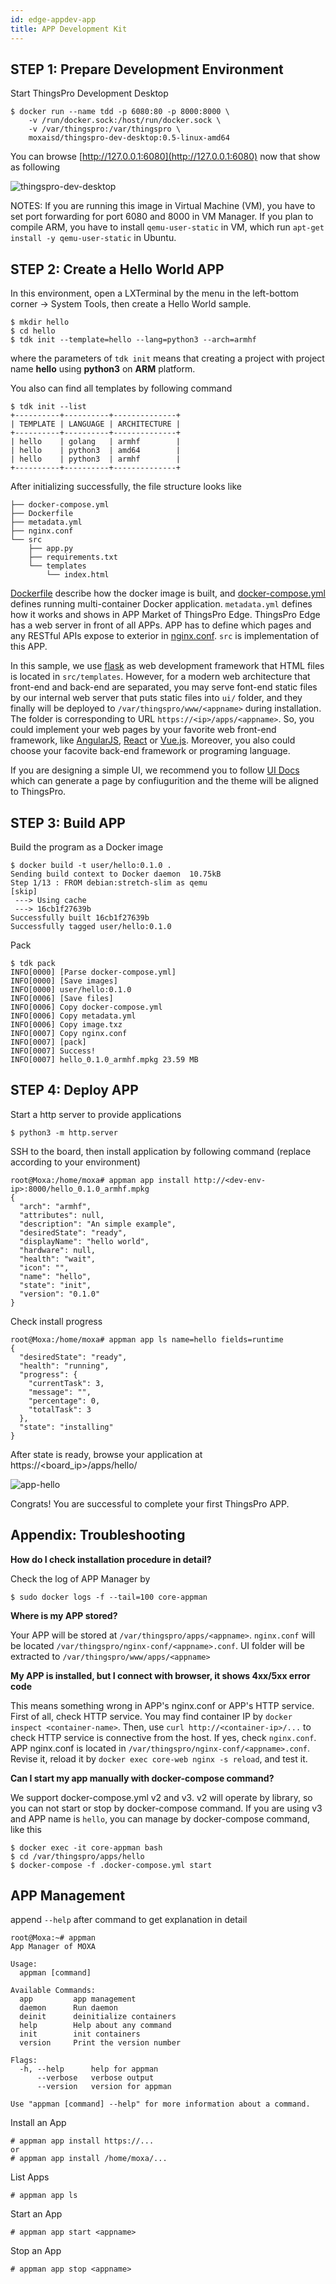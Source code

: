```yaml
---
id: edge-appdev-app
title: APP Development Kit
---
```


## STEP 1: Prepare Development Environment

Start ThingsPro Development Desktop

```shell
$ docker run --name tdd -p 6080:80 -p 8000:8000 \
    -v /run/docker.sock:/host/run/docker.sock \
    -v /var/thingspro:/var/thingspro \
    moxaisd/thingspro-dev-desktop:0.5-linux-amd64
```

You can browse [http://127.0.0.1:6080](http://127.0.0.1:6080) now that show as following

![thingspro-dev-desktop](assets/edge/thingspro-dev-desktop.png)

NOTES: If you are running this image in Virtual Machine (VM), you have to set port forwarding for port 6080 and 8000 in VM Manager. If you plan to compile ARM, you have to install `qemu-user-static` in VM, which run `apt-get install -y qemu-user-static` in Ubuntu.

## STEP 2: Create a Hello World APP

In this environment, open a LXTerminal by the menu in the left-bottom corner -> System Tools, then create a Hello World sample.

```shell
$ mkdir hello
$ cd hello
$ tdk init --template=hello --lang=python3 --arch=armhf
```

where the parameters of `tdk init` means that creating a project with project name **hello** using **python3** on **ARM** platform.

You also can find all templates by following command

```shell
$ tdk init --list
+----------+----------+--------------+
| TEMPLATE | LANGUAGE | ARCHITECTURE |
+----------+----------+--------------+
| hello    | golang   | armhf        |
| hello    | python3  | amd64        |
| hello    | python3  | armhf        |
+----------+----------+--------------+
```

After initializing successfully, the file structure looks like

    ├── docker-compose.yml
    ├── Dockerfile
    ├── metadata.yml
    ├── nginx.conf
    └── src
        ├── app.py
        ├── requirements.txt
        └── templates
            └── index.html

[Dockerfile](https://docs.docker.com/compose/compose-file/) describe how the docker image is built, and [docker-compose.yml](https://docs.docker.com/compose/compose-file/) defines running multi-container Docker application. `metadata.yml` defines how it works and shows in APP Market of ThingsPro Edge. ThingsPro Edge has a web server in front of all APPs. APP has to define which pages and any RESTful APIs expose to exterior in [nginx.conf](https://nginx.org/en/docs/). `src` is implementation of this APP.

In this sample, we use [flask](http://flask.pocoo.org/) as web development framework that HTML files is located in `src/templates`. However, for a modern web architecture that front-end and back-end are separated, you may serve font-end static files by our internal web server that puts static files into `ui/` folder, and they finally will be deployed to `/var/thingspro/www/<appname>` during installation. The folder is corresponding to URL `https://<ip>/apps/<appname>`. So, you could implement your web pages by your favorite web front-end framework, like [AngularJS](https://angularjs.org/), [React](http://flask.pocoo.org/) or [Vue.js](https://vuejs.org/). Moreover, you also could choose your facovite back-end framework or programing language.

If you are designing a simple UI, we recommend you to follow [UI Docs](ui-intro) which can generate a page by confiugurition and the theme will be aligned to ThingsPro.

## STEP 3: Build APP

Build the program as a Docker image

    $ docker build -t user/hello:0.1.0 .
    Sending build context to Docker daemon  10.75kB
    Step 1/13 : FROM debian:stretch-slim as qemu
    [skip]
     ---> Using cache
     ---> 16cb1f27639b
    Successfully built 16cb1f27639b
    Successfully tagged user/hello:0.1.0

Pack

    $ tdk pack
    INFO[0000] [Parse docker-compose.yml]
    INFO[0000] [Save images]
    INFO[0000] user/hello:0.1.0
    INFO[0006] [Save files]
    INFO[0006] Copy docker-compose.yml
    INFO[0006] Copy metadata.yml
    INFO[0006] Copy image.txz
    INFO[0007] Copy nginx.conf
    INFO[0007] [pack]
    INFO[0007] Success!
    INFO[0007] hello_0.1.0_armhf.mpkg 23.59 MB

## STEP 4: Deploy APP

Start a http server to provide applications

```shell
$ python3 -m http.server
```

SSH to the board, then install application by following command (replace **<board-ip>** according to your environment)

```shell
root@Moxa:/home/moxa# appman app install http://<dev-env-ip>:8000/hello_0.1.0_armhf.mpkg
{
  "arch": "armhf",
  "attributes": null,
  "description": "An simple example",
  "desiredState": "ready",
  "displayName": "hello world",
  "hardware": null,
  "health": "wait",
  "icon": "",
  "name": "hello",
  "state": "init",
  "version": "0.1.0"
}
```

Check install progress

```shell
root@Moxa:/home/moxa# appman app ls name=hello fields=runtime
{
  "desiredState": "ready",
  "health": "running",
  "progress": {
    "currentTask": 3,
    "message": "",
    "percentage": 0,
    "totalTask": 3
  },
  "state": "installing"
}
```

After state is ready, browse your application at https://<board_ip>/apps/hello/

![app-hello](assets/edge/app-hello.png)

Congrats! You are successful to complete your first ThingsPro APP.

## Appendix: Troubleshooting

**How do I check installation procedure in detail?**

Check the log of APP Manager by

    $ sudo docker logs -f --tail=100 core-appman

**Where is my APP stored?**

Your APP will be stored at `/var/thingspro/apps/<appname>`. `nginx.conf` will be located `/var/thingspro/nginx-conf/<appname>.conf`. UI folder will be extracted to `/var/thingspro/www/apps/<appname>`

**My APP is installed, but I connect with browser, it shows 4xx/5xx error code**

This means something wrong in APP's nginx.conf or APP's HTTP service. First of all, check HTTP service. You may find container IP by `docker inspect <container-name>`. Then, use `curl http://<container-ip>/...` to check HTTP service is connective from the host. If yes, check `nginx.conf`. APP nginx.conf is located in `/var/thingspro/nginx-conf/<appname>.conf`. Revise it, reload it by `docker exec core-web nginx -s reload`, and test it.

**Can I start my app manually with docker-compose command?**

We support docker-compose.yml v2 and v3. v2 will operate by library, so you can not start or stop by docker-compose command. If you are using v3 and APP name is `hello`, you can manage by docker-compose command, like this

    $ docker exec -it core-appman bash
    $ cd /var/thingspro/apps/hello
    $ docker-compose -f .docker-compose.yml start

## APP Management

append `--help` after command to get explanation in detail

    root@Moxa:~# appman
    App Manager of MOXA

    Usage:
      appman [command]

    Available Commands:
      app         app management
      daemon      Run daemon
      deinit      deinitialize containers
      help        Help about any command
      init        init containers
      version     Print the version number

    Flags:
      -h, --help      help for appman
          --verbose   verbose output
          --version   version for appman

    Use "appman [command] --help" for more information about a command.

Install an App

    # appman app install https://...
    or
    # appman app install /home/moxa/...

List Apps

    # appman app ls

Start an App

    # appman app start <appname>

Stop an App

    # appman app stop <appname>
